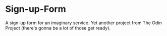 # Sign-up-Form
A sign-up form for an imaginary service. Yet another project from The Odin Project (there's gonna be a lot of those get ready).

